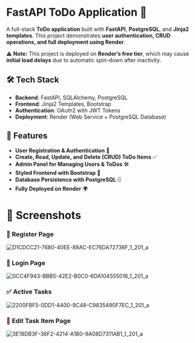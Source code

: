 # FastAPI ToDo Application 🚀
A full-stack **ToDo application** built with **FastAPI**, **PostgreSQL**, and **Jinja2 templates**. This project demonstrates **user authentication, CRUD operations, and full deployment using Render**.

⚠ **Note:** This project is deployed on **Render’s free tier**, which may cause **initial load delays** due to automatic spin-down after inactivity.

## 🛠 Tech Stack
- **Backend**: FastAPI, SQLAlchemy, PostgreSQL
- **Frontend**: Jinja2 Templates, Bootstrap
- **Authentication**: OAuth2 with JWT Tokens
- **Deployment**: Render (Web Service + PostgreSQL Database)

## 📌 Features
- **User Registration & Authentication** 🔐  
- **Create, Read, Update, and Delete (CRUD) ToDo Items** ✅  
- **Admin Panel for Managing Users & ToDos** 🛠  
- **Styled Frontend with Bootstrap** 🎨  
- **Database Persistence with PostgreSQL** 🗄  
- **Fully Deployed on Render** 🌍  

# 📸 Screenshots
### 🔑 Register Page
![D1CDCC21-7680-40EE-88AC-EC76DA72736F_1_201_a](https://github.com/user-attachments/assets/f9afbd50-a35a-4b60-bdb2-d9edf950b20d)

### 🔑 Login Page
![0CC4F943-BBB5-42E2-B0C0-6DA104555016_1_201_a](https://github.com/user-attachments/assets/d4726206-cd4d-4244-b18c-3ff29b81723a)

### ✅ Active Tasks
![2200FBF5-0DD1-4400-9C48-C9835490F7EC_1_201_a](https://github.com/user-attachments/assets/e5cf8084-2d2b-44e1-9e6b-92bf27a00410)

### 📝 Edit Task Item Page
![3E18DB3F-36F2-4214-A1B0-9A08D7311AB1_1_201_a](https://github.com/user-attachments/assets/71a3e27a-c3ed-4526-9268-4e21d07e7004)
